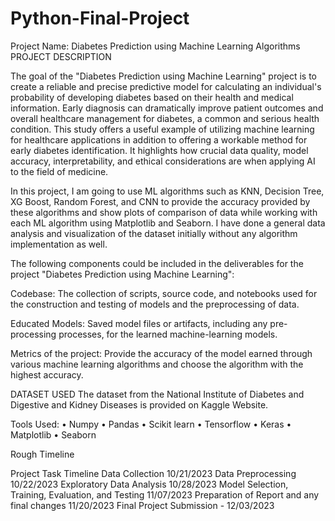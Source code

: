 # Python-Final-Project

Project Name:  Diabetes Prediction using Machine Learning Algorithms
PROJECT DESCRIPTION 

The goal of the "Diabetes Prediction using Machine Learning" project is to create a reliable and precise predictive model for calculating an individual's probability of developing diabetes based on their health and medical information. Early diagnosis can dramatically improve patient outcomes and overall healthcare management for diabetes, a common and serious health condition. This study offers a useful example of utilizing machine learning for healthcare applications in addition to offering a workable method for early diabetes identification. It highlights how crucial data quality, model accuracy, interpretability, and ethical considerations are when applying AI to the field of medicine.

In this project, I am going to use ML algorithms such as KNN, Decision Tree, XG Boost, Random Forest, and CNN to provide the accuracy provided by these algorithms and show plots of comparison of data while working with each ML algorithm using Matplotlib and Seaborn. I have done a general data analysis and visualization of the dataset initially without any algorithm implementation as well.

The following components could be included in the deliverables for the project "Diabetes Prediction using Machine Learning":

Codebase:
The collection of scripts, source code, and notebooks used for the construction and testing of models and the preprocessing of data.

Educated Models:
Saved model files or artifacts, including any pre-processing processes, for the learned machine-learning models.

Metrics of the project:
Provide the accuracy of the model earned through various machine learning algorithms and choose the algorithm with the highest accuracy.

DATASET USED
The dataset from the National Institute of Diabetes and Digestive and Kidney Diseases is provided on Kaggle Website.

Tools Used: 
•	Numpy
•	Pandas
•	Scikit learn
•	Tensorflow
•	Keras
•	Matplotlib
•	Seaborn

Rough Timeline 

Project Task     Timeline
Data Collection	  10/21/2023
Data Preprocessing 10/22/2023
Exploratory Data Analysis	10/28/2023
Model Selection, Training, Evaluation, and Testing  	11/07/2023
Preparation of Report and any final changes	11/20/2023
Final Project Submission - 12/03/2023



	
	
	
	
	
	
	
	
	
	
	
	
	
	
	
	
	
	
	
	
	
	
	
	
	
	
	
	
	
	
	
	
	
	
	
	
	
	
	
	
	
	
	
	
	
	
	
	
	
	
	
	
	
	
	
	
	
	
	
	
	
	
	
	
	
	
	
	
	
	
	
	
	
	
	
	
	
	
	
	
	
	
	
	
	
	
	
	
	
	
	
	
	
	
	
	
	
	
	
	
	
	
	
	
	
	
	
	
	
	
	
	
	
	
	
	
	
	
	
	
	
	
	
	
	
	
	
	
	
	
	
	
	
	
	
	
	
	
	
	
	
	
	
	
	
	
	
	
	
	
	
	
	
	
	
	
	
	
	
	
	
	
	
	
	
	
	
	
	
	
	
	
	
	
	
	
	
	
	
	
	
	
	
	
	
	
	
	
	
	
	
	
	
	
	
	
	
	
	
	
	
	
	
	
	
	
	
	
	
	
	
	
	
	
	
	
	
	
	
	
	
	
	
	




